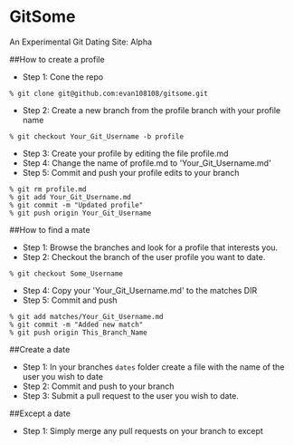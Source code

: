 GitSome
=======

An Experimental Git Dating Site: Alpha

##How to create a profile
* Step 1: Cone the repo 

```
% git clone git@github.com:evan108108/gitsome.git
```
* Step 2: Create a new branch from the profile branch with your profile name

```
% git checkout Your_Git_Username -b profile
```
* Step 3: Create your profile by editing the file profile.md 
* Step 4: Change the name of profile.md to 'Your_Git_Username.md'
* Step 5: Commit and push your profile edits to your branch 

```
% git rm profile.md
% git add Your_Git_Username.md
% git commit -m "Updated profile"
% git push origin Your_Git_Username
```

##How to find a mate
* Step 1: Browse the branches and look for a profile that interests you.
* Step 2: Checkout the branch of the user profile you want to date.

```
% git checkout Some_Username
```
* Step 4: Copy your 'Your_Git_Username.md' to the matches DIR
* Step 5: Commit and push

```
% git add matches/Your_Git_Username.md
% git commit -m "Added new match"
% git push origin This_Branch_Name
```

##Create a date
* Step 1: In your branches `dates` folder create a file with the name of the user you wish to date 
* Step 2: Commit and push to your branch
* Step 3: Submit a pull request to the user you wish to date.

##Except a date
* Step 1: Simply merge any pull requests on your branch to except
